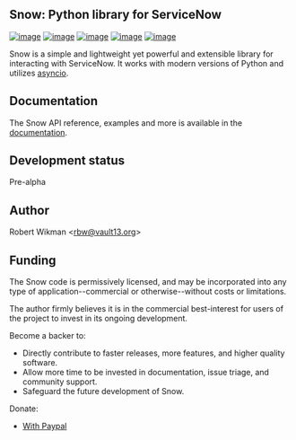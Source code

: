 Snow: Python library for ServiceNow
---

[![image](https://img.shields.io/github/license/rbw/snow?style=flat-square)](https://raw.githubusercontent.com/rbw/snow/master/LICENSE)
[![image](https://img.shields.io/pypi/v/snow?style=flat-square)](https://pypi.org/project/snow)
[![image](https://img.shields.io/travis/rbw/snow?style=flat-square)](https://travis-ci.org/rbw/snow)
[![image](https://img.shields.io/pypi/pyversions/snow?style=flat-square)](https://pypi.org/project/snow)
[![image](https://pepy.tech/badge/snow/month)](https://pepy.tech/project/snow)


Snow is a simple and lightweight yet powerful and extensible library for interacting with ServiceNow. It works
with modern versions of Python and utilizes [asyncio](https://docs.python.org/3/library/asyncio.html).

Documentation
---

The Snow API reference, examples and more is available in the [documentation](https://python-snow.readthedocs.io/en/latest).

Development status
---

Pre-alpha

Author
------

Robert Wikman \<rbw@vault13.org\>

Funding
-------

The Snow code is permissively licensed, and may be incorporated into any type of application--commercial or otherwise--without costs or limitations.

The author firmly believes it is in the commercial best-interest for users of the project to invest in its ongoing development.

Become a backer to:

- Directly contribute to faster releases, more features, and higher quality software.
- Allow more time to be invested in documentation, issue triage, and community support.
- Safeguard the future development of Snow.

Donate:

- [With Paypal](https://paypal.vault13.org)

